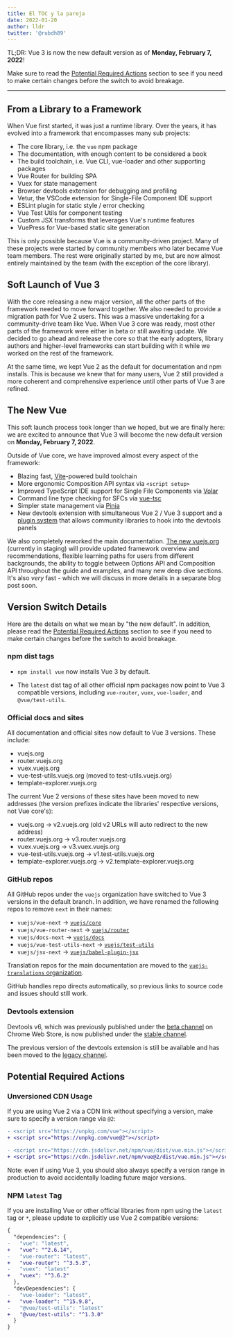 ```yaml
---
title: El TOC y la pareja
date: 2022-01-20
author: lldr
twitter: '@rubdh89'
---
```


TL;DR: Vue 3 is now the new default version as of **Monday, February 7, 2022**!

Make sure to read the [Potential Required Actions](/posts/vue-3-as-the-new-default.html#potential-required-actions) section to see if you need to make certain changes before the switch to avoid breakage.

---

## From a Library to a Framework

When Vue first started, it was just a runtime library. Over the years, it has evolved into a framework that encompasses many sub projects:

- The core library, i.e. the `vue` npm package
- The documentation, with enough content to be considered a book
- The build toolchain, i.e. Vue CLI, vue-loader and other supporting packages
- Vue Router for building SPA
- Vuex for state management
- Browser devtools extension for debugging and profiling
- Vetur, the VSCode extension for Single-File Component IDE support
- ESLint plugin for static style / error checking
- Vue Test Utils for component testing
- Custom JSX transforms that leverages Vue's runtime features
- VuePress for Vue-based static site generation

This is only possible because Vue is a community-driven project. Many of these projects were started by community members who later became Vue team members. The rest were originally started by me, but are now almost entirely maintained by the team (with the exception of the core library).

## Soft Launch of Vue 3

With the core releasing a new major version, all the other parts of the framework needed to move forward together. We also needed to provide a migration path for Vue 2 users. This was a massive undertaking for a community-drive team like Vue. When Vue 3 core was ready, most other parts of the framework were either in beta or still awaiting update. We decided to go ahead and release the core so that the early adopters, library authors and higher-level frameworks can start building with it while we worked on the rest of the framework.

At the same time, we kept Vue 2 as the default for documentation and npm installs. This is because we knew that for many users, Vue 2 still provided a more coherent and comprehensive experience until other parts of Vue 3 are refined.

## The New Vue

This soft launch process took longer than we hoped, but we are finally here: we are excited to announce that Vue 3 will become the new default version on **Monday, February 7, 2022**.

Outside of Vue core, we have improved almost every aspect of the framework:

- Blazing fast, [Vite](https://vitejs.dev/)-powered build toolchain
- More ergonomic Composition API syntax via `<script setup>`
- Improved TypeScript IDE support for Single File Components via [Volar](https://marketplace.visualstudio.com/items?itemName=johnsoncodehk.volar)
- Command line type checking for SFCs via [vue-tsc](https://github.com/johnsoncodehk/volar/tree/master/packages/vue-tsc)
- Simpler state management via [Pinia](https://pinia.vuejs.org/)
- New devtools extension with simultaneous Vue 2 / Vue 3 support and a [plugin system](https://devtools.vuejs.org/plugin/plugins-guide.html) that allows community libraries to hook into the devtools panels

We also completely reworked the main documentation. [The new vuejs.org](https://staging.vuejs.org) (currently in staging) will provide updated framework overview and recommendations, flexible learning paths for users from different backgrounds, the ability to toggle between Options API and Composition API throughout the guide and examples, and many new deep dive sections. It's also _very_ fast - which we will discuss in more details in a separate blog post soon.

## Version Switch Details

Here are the details on what we mean by "the new default". In addition, please read the [Potential Required Actions](#potential-required-actions) section to see if you need to make certain changes before the switch to avoid breakage.

### npm dist tags

- `npm install vue` now installs Vue 3 by default.

- The `latest` dist tag of all other official npm packages now point to Vue 3 compatible versions, including `vue-router`, `vuex`, `vue-loader`, and `@vue/test-utils`.

### Official docs and sites

All documentation and official sites now default to Vue 3 versions. These include:

- vuejs.org
- router.vuejs.org
- vuex.vuejs.org
- vue-test-utils.vuejs.org (moved to test-utils.vuejs.org)
- template-explorer.vuejs.org

The current Vue 2 versions of these sites have been moved to new addresses (the version prefixes indicate the libraries' respective versions, not Vue core's):

- vuejs.org -> v2.vuejs.org (old v2 URLs will auto redirect to the new address)
- router.vuejs.org -> v3.router.vuejs.org
- vuex.vuejs.org -> v3.vuex.vuejs.org
- vue-test-utils.vuejs.org -> v1.test-utils.vuejs.org
- template-explorer.vuejs.org -> v2.template-explorer.vuejs.org

### GitHub repos

All GitHub repos under the `vuejs` organization have switched to Vue 3 versions in the default branch. In addition, we have renamed the following repos to remove `next` in their names:

- `vuejs/vue-next` -> [`vuejs/core`](https://github.com/vuejs/core)
- `vuejs/vue-router-next` -> [`vuejs/router`](https://github.com/vuejs/router)
- `vuejs/docs-next` -> [`vuejs/docs`](https://github.com/vuejs/docs)
- `vuejs/vue-test-utils-next` -> [`vuejs/test-utils`](https://github.com/vuejs/test-utils)
- `vuejs/jsx-next` -> [`vuejs/babel-plugin-jsx`](https://github.com/vuejs/babel-plugin-jsx)

Translation repos for the main documentation are moved to the [`vuejs-translations` organization](https://github.com/vuejs-translations).

GitHub handles repo directs automatically, so previous links to source code and issues should still work.

### Devtools extension

Devtools v6, which was previously published under the [beta channel](https://chrome.google.com/webstore/detail/vuejs-devtools/ljjemllljcmogpfapbkkighbhhppjdbg) on Chrome Web Store, is now published under the [stable channel](https://chrome.google.com/webstore/detail/vuejs-devtools/nhdogjmejiglipccpnnnanhbledajbpd).

The previous version of the devtools extension is still be available and has been moved to the [legacy channel](https://chrome.google.com/webstore/detail/vuejs-devtools/iaajmlceplecbljialhhkmedjlpdblhp).

## Potential Required Actions

### Unversioned CDN Usage

If you are using Vue 2 via a CDN link without specifying a version, make sure to specify a version range via `@2`:

```diff
- <script src="https://unpkg.com/vue"></script>
+ <script src="https://unpkg.com/vue@2"></script>

- <script src="https://cdn.jsdelivr.net/npm/vue/dist/vue.min.js"></script>
+ <script src="https://cdn.jsdelivr.net/npm/vue@2/dist/vue.min.js"></script>
```

Note: even if using Vue 3, you should also always specify a version range in production to avoid accidentally loading future major versions.

### NPM `latest` Tag

If you are installing Vue or other official libraries from npm using the `latest` tag or `*`, please update to explicitly use Vue 2 compatible versions:

```diff
{
  "dependencies": {
-   "vue": "latest",
+   "vue": "^2.6.14",
-   "vue-router": "latest",
+   "vue-router": "^3.5.3",
-   "vuex": "latest"
+   "vuex": "^3.6.2"
  },
  "devDependencies": {
-   "vue-loader": "latest",
+   "vue-loader": "^15.9.8",
-   "@vue/test-utils": "latest"
+   "@vue/test-utils": "^1.3.0"
  }
}
```
